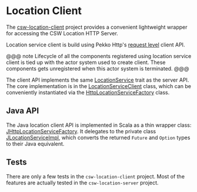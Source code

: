 # Location Client

The [csw-location-client]($github.dir.base_url$/csw-location/csw-location-client) project provides a convenient lightweight wrapper for accessing the CSW Location HTTP Server.

Location service client is build using Pekko Http's [request level](https://pekko.apache.org/docs/pekko-http/current/client-side/request-level.html) client API.

@@@ note
Lifecycle of all the components registered using location service client is tied up with the actor system used to create client.
These components gets unregistered when this actor system is terminated.
@@@

The client API implements the same [LocationService]($github.base_url$/csw-location/csw-location-api/shared/src/main/scala/csw/location/api/scaladsl/LocationService.scala) trait as the server API.
The core implementation is in the [LocationServiceClient]($github.base_url$/csw-location/csw-location-client/src/main/scala/csw/location/client/scaladsl/HttpLocationServiceFactory.scala) class, which can be conveniently instantiated via the [HttpLocationServiceFactory]($github.base_url$/csw-location/csw-location-client/src/main/scala/csw/location/client/scaladsl/HttpLocationServiceFactory.scala)
class.

## Java API

The Java location client API is implemented in Scala as a thin wrapper class:
[JHttpLocationServiceFactory]($github.base_url$/csw-location/csw-location-client/src/main/scala/csw/location/client/javadsl/JHttpLocationServiceFactory.scala).
It delegates to the private class
[JLocationServiceImpl]($github.base_url$/csw-location/csw-location-client/src/main/scala/csw/location/client/internal/JLocationServiceImpl.scala),
which converts the returned `Future` and `Option` types to their Java equivalent.

## Tests

There are only a few tests in the `csw-location-client` project. Most of the features are actually tested in the `csw-location-server` project.
